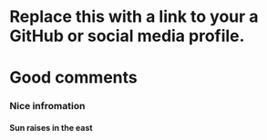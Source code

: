 # Replace this with a link to your a GitHub or social media profile.
# Good comments
### Nice infromation
#### Sun raises in the east
